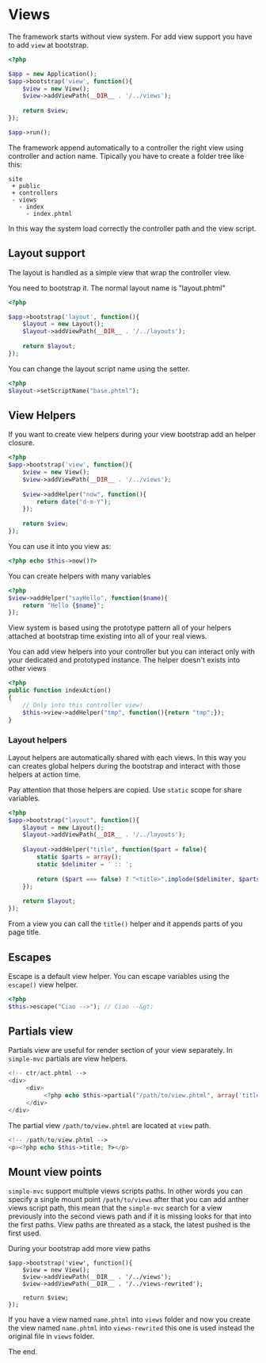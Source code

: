 # Views

The framework starts without view system. For add view support
you have to add `view` at bootstrap.

```php
<?php

$app = new Application();
$app->bootstrap('view', function(){
    $view = new View();
    $view->addViewPath(__DIR__ . '/../views');
    
    return $view;
});

$app->run();
```

The framework append automatically to a controller the right
view using controller and action name. Tipically you have to 
create a folder tree like this:

```
site
 + public
 + controllers
 - views
   - index
     - index.phtml
```

In this way the system load correctly the controller path and the view
script.

## Layout support

The layout is handled as a simple view that wrap the controller view.

You need to bootstrap it. The normal layout name is "layout.phtml"

```php
<?php

$app->bootstrap('layout', function(){
    $layout = new Layout();
    $layout->addViewPath(__DIR__ . '/../layouts');
    
    return $layout;
});

```

You can change the layout script name using the setter.

```php
<?php
$layout->setScriptName("base.phtml");
```

## View Helpers

If you want to create view helpers during your view bootstrap
add an helper closure.

```php
<?php
$app->bootstrap('view', function(){
    $view = new View();
    $view->addViewPath(__DIR__ . '/../views');
    
    $view->addHelper("now", function(){
        return date("d-m-Y");
    });
    
    return $view;
});
```

You can use it into you view as:

```php
<?php echo $this->now()?>
```

You can create helpers with many variables

```php
<?php
$view->addHelper("sayHello", function($name){
    return "Hello {$name}";
});
```

View system is based using the prototype pattern all of your 
helpers attached at bootstrap time existing into all of your
real views.

You can add view helpers into your controller but you can 
interact only with your dedicated and prototyped instance. The
helper doesn't exists into other views

```php
<?php
public function indexAction()
{
    // Only into this controller view!
    $this->view->addHelper("tmp", function(){return "tmp";});
}
```

### Layout helpers

Layout helpers are automatically shared with each views. In this way
you can creates global helpers during the bootstrap and interact with
those helpers at action time.

Pay attention that those helpers are copied. Use `static` scope for
share variables.

```php
<?php
$app->bootstrap("layout", function(){
    $layout = new Layout();
    $layout->addViewPath(__DIR__ . '/../layouts');
    
    $layout->addHelper("title", function($part = false){
        static $parts = array();
        static $delimiter = ' :: ';
    
        return ($part === false) ? "<title>".implode($delimiter, $parts)."</title>" : $parts[] = $part;
    });
    
    return $layout;
});
```

From a view you can call the `title()` helper and it appends parts of you
page title.

## Escapes

Escape is a default view helper. You can escape variables using the 
`escape()` view helper.

```php
<?php
$this->escape("Ciao -->"); // Ciao --&gt;
```

## Partials view

Partials view are useful for render section of your view separately. In
`simple-mvc` partials are view helpers.

```php
<!-- ctr/act.phtml -->
<div>
     <div>
          <?php echo $this->partial("/path/to/view.phtml", array('title' => $this->title));?>
     </div>
</div>
```

The partial view `/path/to/view.phtml` are located at `view` path.

```php
<!-- /path/to/view.phtml -->
<p><?php echo $this->title; ?></p>
```

## Mount view points

`simple-mvc` support multiple views scripts paths. In other words you can specify
a single mount point `/path/to/views` after that you can add anther views script path,
this mean that the `simple-mvc` search for a view previously into the second views path
and if it is missing looks for that into the first paths. View paths are threated as 
a stack, the latest pushed is the first used.

During your bootstrap add more view paths

```
$app->bootstrap('view', function(){
    $view = new View();
    $view->addViewPath(__DIR__ . '/../views');
    $view->addViewPath(__DIR__ . '/../views-rewrited');
    
    return $view;
});
```

If you have a view named `name.phtml` into `views` folder and now you create the view
named `name.phtml` into `views-rewrited` this one is used instead the original file in 
`views` folder.

The end.